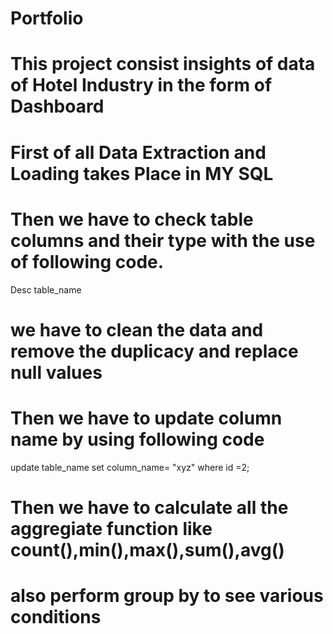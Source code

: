 # Portfolio
# This project consist insights of data of Hotel Industry in the form of  Dashboard 
# First of all Data Extraction and Loading takes Place in MY SQL
# Then we have to check table columns and their type with the use of following code.
Desc table_name
# we have to clean the data and remove the duplicacy and replace null values
# Then we have to update column name by using following code
update table_name set column_name= "xyz" where id =2;
# Then we have to calculate all the aggregiate function like count(),min(),max(),sum(),avg()
# also perform group by to see various conditions
